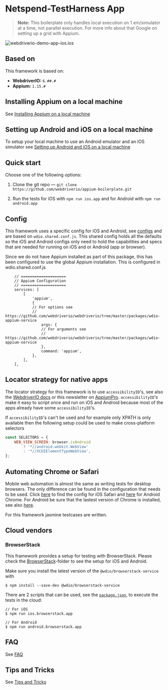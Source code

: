 # Netspend-TestHarness App

> **Note:**
> This boilerplate only handles local execution on 1 em/simulator at a time, not parallel execution. For more info about that Google on setting up a grid with Appium.

![webdriverio-demo-app-ios.ios](./docs/assets/appium-tests.gif)

## Based on
This framework is based on:
- **WebdriverIO:** `6.##.#`
- **Appium:** `1.15.#`


## Installing Appium on a local machine
See [Installing Appium on a local machine](./docs/APPIUM.md)

## Setting up Android and iOS on a local machine
To setup your local machine to use an Android emulator and an iOS simulator see [Setting up Android and iOS on a local machine](./docs/ANDROID_IOS_SETUP.md)

## Quick start
Choose one of the following options:

1. Clone the git repo — `git clone https://github.com/webdriverio/appium-boilerplate.git`

2. Run the tests for iOS with `npm run ios.app` and for Android with `npm run android.app`

## Config
This framework uses a specific config for iOS and Android, see [configs](./config/) and are based on `wdio.shared.conf.js`.
This shared config holds all the defaults so the iOS and Android configs only need to hold the capabilities and specs that are needed for running on iOS and or Android (app or browser).

Since we do not have Appium installed as part of this package, this has been configured to use the global Appium installation. This is configured in wdio.shared.conf.js
```
    // ====================
    // Appium Configuration
    // ====================
    services: [
        [
            'appium',
            {
            // For options see
            // https://github.com/webdriverio/webdriverio/tree/master/packages/wdio-appium-service
                args: {
                // For arguments see
                // https://github.com/webdriverio/webdriverio/tree/master/packages/wdio-appium-service
                },
                command: 'appium',
            },
        ],
    ],
```

## Locator strategy for native apps
The locator strategy for this framework is to use `accessibilityID`'s, see also the [WebdriverIO docs](https://webdriver.io/docs/selectors/#accessibility-id) or this newsletter on [AppiumPro](https://appiumpro.com/editions/20).
`accessibilityID`'s make it easy to script once and run on iOS and Android because most of the apps already have some `accessibilityID`'s.

If `accessibilityID`'s can't be used and for example only XPATH is only available then the following setup could be used to make cross-platform selectors

```js
const SELECTORS = {
    WEB_VIEW_SCREEN: browser.isAndroid
        ? '*//android.webkit.WebView'
        : '*//XCUIElementTypeWebView',
};
```

## Automating Chrome or Safari
Mobile web automation is almost the same as writing tests for desktop browsers. The only difference can be found in the configuration that needs to be used.
Click [here](./config/wdio.ios.browser.conf.js) to find the config for iOS Safari and [here](./config/wdio.android.browser.conf.js) for Android Chrome.
For Android be sure that the lastest version of Chrome is installed, see also [here](./docs/FAQ.md#i-get-the-error-no-chromedriver-found-that-can-automate-chrome-).

For this framework jasmine testcases are written.

## Cloud vendors

### BrowserStack

This framework provides a setup for testing with BrowserStack. Please check the [BrowserStack](./config/browserstack)-folder to see the setup for iOS and Android.

Make sure you install the latest version of the `@wdio/browserstack-service` with

```shell
$ npm install --save-dev @wdio/browserstack-service
```

There are 2 scripts that can be used, see the [`package.json`](./package.json), to execute the tests in the cloud:

    // For iOS
    $ npm run ios.browserstack.app

    // For Android
    $ npm run android.browserstack.app

## FAQ
See [FAQ](./docs/FAQ.md)

## Tips and Tricks
See [Tips and Tricks](./docs/TIPS_TRICKS.md)
